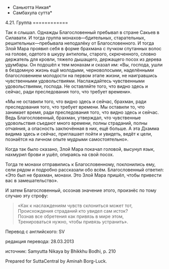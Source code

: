 * Саньютта Никая*
* Самбахула сутта*

4\.21\. Группа
\=\=\=\=\=\=\=\=\=\=\=\=

Так я слышал\. Однажды Благословенный пребывал в стране Сакьев в Силавати\. И тогда группа монахов—бдительных, старательных, решительных—пребывала неподалёку от Благословенного\. И тогда Злой Мара проявил себя в форме брахмана с пучком спутанных волос на голове, одетого в шкуру антилопы, старого, скрюченного, словно держатель для кровли, тяжело дышащего, держащего посох из дерева удумбары\. Он подошёл к тем монахам и сказал им: «Вы, господа, ушли в бездомную жизнь ещё молодыми, черноволосыми, наделёнными благословением молодости на первом этапе жизни, не наигравшись чувственными удовольствиями\. Наслаждайтесь чувственными удовольствиями, господа\. Не оставляйте того, что видно здесь и сейчас, ради преследования того, что требует времени»\.

«Мы не оставили того, что видно здесь и сейчас, брахман, ради преследования того, что требует времени\. Мы оставили то, что занимает время, ради преследования того, что видно здесь и сейчас\. Ведь Благословенный, брахман, утверждал, что чувственные удовольствия съедают много времени, полны страданий, полны отчаяния, а опасность заключённая в них, ещё больше\. А эта Дхамма видима здесь и сейчас, приглашает пойти и увидеть, ведёт к цели, познаётся на личном опыте мудрыми самостоятельно»\.

Когда так было сказано, Злой Мара покачал головой, высунул язык, нахмурил брови и ушёл, опираясь на свой посох\.

Тогда те монахи отправились к Благословенному, поклонились ему, сели рядом и подробно рассказали обо всём\. Благословенный ответил: «Это был не брахман, монахи\. Это Злой Мара пришёл, чтобы привести вас в замешательство»\.

И затем Благословенный, осознав значение этого, произнёс по тому случаю эту строфу:

> «Как к наслаждениям чувств склониться может тот,  
> Происхождения страданий кто увидел сам исток?  
> Познав все обретения как привязь в мире этом,  
> Тренироваться нужно, чтобы привязь устранить»\.

Перевод с английского: SV

редакция перевода: 28\.03\.2013

источник: Samyutta Nikaya by Bhikkhu Bodhi, p\. 210

Prepared for SuttaCentral by Aminah Borg\-Luck\.